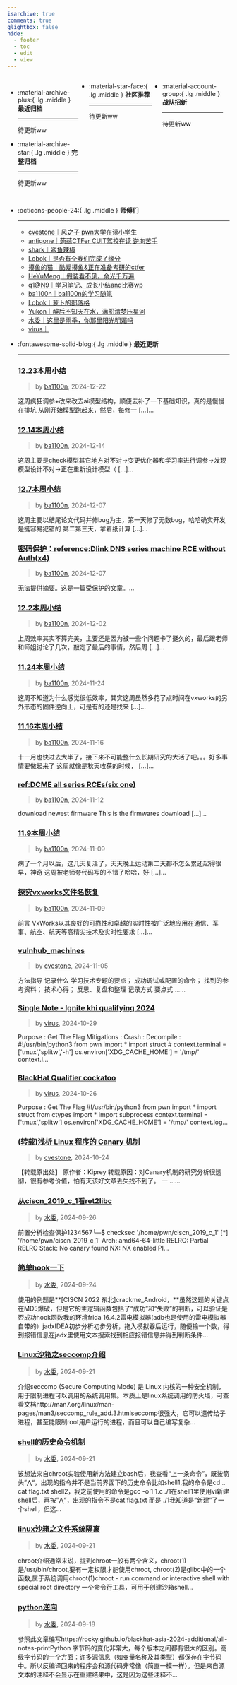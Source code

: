 ```yaml
---
isarchive: true
comments: true
glightbox: false
hide:
  - footer
  - toc
  - edit
  - view
---
```


<div class="grid" style="display: grid;grid-template-columns: 32% 33% 32%;" markdown>

<div class="grid cards" style="display: grid; grid-template-columns: 1fr;" markdown>

-   :material-archive-plus:{ .lg .middle } __最近归档__

    ---

    待更新ww


-   :material-archive-star:{ .lg .middle } __完整归档__

    ---

    待更新ww



</div>

<div class="grid cards" markdown>

-   :material-star-face:{ .lg .middle } __社区推荐__

    ---

    待更新ww


</div>

<div class="grid cards" markdown>

-   :material-account-group:{ .lg .middle } __战队招新__

    ---

    待更新ww


</div>

</div>

<div class="grid cards" markdown>

-   :octicons-people-24:{ .lg .middle } __师傅们__

    ---
    - [cvestone｜风之子 pwn大学在读小学生](https://www.su-cvestone.cn/)
    - [antigone｜蒟蒻CTFer CUIT驾校在读 逆向苦手](https://antigone4224.github.io/)
    - [shark｜鲨鱼辣椒](https://www.shark45.cn/)
    - [Lobok｜是否有个我们完成了缘分](http://dis4.cn/)
    - [摸鱼的猫｜酷爱摸鱼&正在准备考研的ctfer](https://blog.csdn.net/qq_62172019/)
    - [HeYuMeng｜假装看不见，余光千万遍](http://www.heyumeng.online/)
    - [q1@N9｜学习笔记、成长小结and比赛wp](https://qsheep24.wordpress.com)
    - [ba1100n｜ba1100n的学习随笔](http://www.ba1100n.tech)
    - [Lobok｜萝卜的部落格](https://dis4.cn)
    - [Yukon｜醉后不知天在水，满船清梦压星河](https://yukon.icu)
    - [水委｜这里是雨季，你那里阳光明媚吗](https://arch3rn4r.github.io)
    - [virus｜](https://megachar0x01.github.io)

</div>
<div class="grid cards" markdown>

-   :fontawesome-solid-blog:{ .lg .middle } __最近更新__

    ---
    ### [12.23本周小结](http://ba1100n.tech/weekly_diary/12-23%e6%9c%ac%e5%91%a8%e5%b0%8f%e7%bb%93/)  
    >by [ba1100n](http://www.ba1100n.tech), 2024-12-22

    这周疯狂调参+改来改去ai模型结构，顺便去补了一下基础知识，真的是慢慢在排坑 从刚开始模型跑起来，然后，每修一 […]...
    ### [12.14本周小结](http://ba1100n.tech/weekly_diary/12-14%e6%9c%ac%e5%91%a8%e5%b0%8f%e7%bb%93/)  
    >by [ba1100n](http://www.ba1100n.tech), 2024-12-14

    这周主要是check模型其它地方对不对->变更优化器和学习率进行调参->发现模型设计不对->正在重新设计模型（ […]...
    ### [12.7本周小结](http://ba1100n.tech/weekly_diary/12-7%e6%9c%ac%e5%91%a8%e5%b0%8f%e7%bb%93/)  
    >by [ba1100n](http://www.ba1100n.tech), 2024-12-07

    这周主要以结尾论文代码并修bug为主，第一天修了无数bug，哈哈确实开发是挺容易犯错的 第二第三天，拿着纸计算 […]...
    ### [密码保护：reference:Dlink DNS series machine RCE without Auth(x4)](http://ba1100n.tech/%e6%bc%8f%e6%b4%9e%e6%8a%a5%e5%91%8a/referencedlink-dns-series-machine-rce-without-authx4/)  
    >by [ba1100n](http://www.ba1100n.tech), 2024-12-07

    无法提供摘要。这是一篇受保护的文章。...
    ### [12.2本周小结](http://ba1100n.tech/weekly_diary/12-2%e6%9c%ac%e5%91%a8%e5%b0%8f%e7%bb%93/)  
    >by [ba1100n](http://www.ba1100n.tech), 2024-12-02

    上周效率其实不算完美，主要还是因为被一些个问题卡了挺久的，最后跟老师和师姐讨论了几次，敲定了最后的事情，然后周 […]...
    ### [11.24本周小结](http://ba1100n.tech/weekly_diary/11-24%e6%9c%ac%e5%91%a8%e5%b0%8f%e7%bb%93/)  
    >by [ba1100n](http://www.ba1100n.tech), 2024-11-24

    这周不知道为什么感觉很低效率，其实这周虽然多花了点时间在vxworks的另外形态的固件逆向上，可是有的还是找来 […]...
    ### [11.16本周小结](http://ba1100n.tech/weekly_diary/11-16%e6%9c%ac%e5%91%a8%e5%b0%8f%e7%bb%93/)  
    >by [ba1100n](http://www.ba1100n.tech), 2024-11-16

    十一月也快过去大半了，接下来不可能整什么长期研究的大活了吧。。。好多事情要做起来了 这周就像是秋天收获的时候， […]...
    ### [ref:DCME all series RCEs(six one)](http://ba1100n.tech/%e6%bc%8f%e6%b4%9e%e6%8a%a5%e5%91%8a/dcme-all-series-rcessix-one/)  
    >by [ba1100n](http://www.ba1100n.tech), 2024-11-12

    download newest firmware This is the firmwares download […]...
    ### [11.9本周小结](http://ba1100n.tech/weekly_diary/11-9%e6%9c%ac%e5%91%a8%e5%b0%8f%e7%bb%93/)  
    >by [ba1100n](http://www.ba1100n.tech), 2024-11-09

    病了一个月以后，这几天复活了，天天晚上运动第二天都不怎么累还起得很早，神奇 这周被老师夸代码写的不错了哈哈，好 […]...
    ### [探究vxworks文件名恢复](http://ba1100n.tech/iot_security/%e6%8e%a2%e7%a9%b6vxworks%e6%96%87%e4%bb%b6%e5%90%8d%e6%81%a2%e5%a4%8d/)  
    >by [ba1100n](http://www.ba1100n.tech), 2024-11-09

    前言 VxWorks以其良好的可靠性和卓越的实时性被广泛地应用在通信、军事、航空、航天等高精尖技术及实时性要求 […]...
    ### [vulnhub_machines](https://www.su-cvestone.cn/544/)  
    >by [cvestone](https://www.su-cvestone.cn/), 2024-11-05

    方法指导 记录什么 学习技术专题的要点； 成功调试或配置的命令； 找到的参考资料； 技术⼼得； 反思、复盘和整理 记录方式 要点式 ......
    ### [Single Note - Ignite khi qualifying 2024](https://megachar0x01.github.io/posts/Single_Note/)  
    >by [virus](https://megachar0x01.github.io), 2024-10-29

    Purpose : Get The Flag Mitigations : Crash : Decompile : #!/usr/bin/python3 from pwn import * import struct # context.terminal = ['tmux','splitw','-h'] os.environ['XDG_CACHE_HOME'] = '/tmp/' context.l...
    ### [BlackHat Qualifier cockatoo](https://megachar0x01.github.io/posts/cockatoo_BlackHat_2024_Qualifier/)  
    >by [virus](https://megachar0x01.github.io), 2024-10-26

    Purpose : Get The Flag #!/usr/bin/python3 from pwn import * import struct from ctypes import * import subprocess context.terminal = ['tmux','splitw'] os.environ['XDG_CACHE_HOME'] = '/tmp/' context.log...
    ### [(转载)浅析 Linux 程序的 Canary 机制](https://www.su-cvestone.cn/538/)  
    >by [cvestone](https://www.su-cvestone.cn/), 2024-10-24

    【转载原出处】 原作者：Kiprey 转载原因：对Canary机制的研究分析很透彻，很有参考价值，怕有天该好文章丢失找不到了。 一 ......
    ### [从ciscn_2019_c_1看ret2libc](http://arch3rn4r.github.io/2024/09/26/%E4%BB%8Eciscn-2019-c-1%E7%9C%8Bret2libc/)  
    >by [水委](https://arch3rn4r.github.io), 2024-09-26

    前置分析检查保护1234567└─$ checksec '/home/pwn/ciscn_2019_c_1' [*] '/home/pwn/ciscn_2019_c_1'    Arch:     amd64-64-little    RELRO:    Partial RELRO    Stack:    No canary found    NX:       NX enabled    PI...
    ### [简单hook一下](http://arch3rn4r.github.io/2024/09/24/%E7%AE%80%E5%8D%95hook%E4%B8%80%E4%B8%8B/)  
    >by [水委](https://arch3rn4r.github.io), 2024-09-24

    使用的例题是**[CISCN 2022 东北]crackme_Android，**虽然这题的关键点在MD5爆破，但是它的主逻辑函数包括了“成功”和“失败”的判断，可以验证是否成功hook函数我的环境frida 16.4.2雷电模拟器(adb也是使用的雷电模拟器自带的）jadxIDEA初步分析初步分析，拖入模拟器后运行，随便输一个数，得到报错信息在jadx里使用文本搜索找到相应报错信息并得到判断条件...
    ### [Linux沙箱之seccomp介绍](http://arch3rn4r.github.io/2024/09/21/Linux%E6%B2%99%E7%AE%B1%E4%B9%8Bseccomp%E4%BB%8B%E7%BB%8D/)  
    >by [水委](https://arch3rn4r.github.io), 2024-09-21

    介绍seccomp (Secure Computing Mode) 是 Linux 内核的一种安全机制，用于限制进程可以调用的系统调用集。本质上是linux系统调用的防火墙，可查看文档http://man7.org/linux/man-pages/man3/seccomp_rule_add.3.htmlseccomp很强大，它可以遗传给子进程，甚至能限制root用户运行的进程，而且可以自己编写复杂...
    ### [shell的历史命令机制](http://arch3rn4r.github.io/2024/09/21/shell%E7%9A%84%E5%8E%86%E5%8F%B2%E5%91%BD%E4%BB%A4%E6%9C%BA%E5%88%B6/)  
    >by [水委](https://arch3rn4r.github.io), 2024-09-21

    该想法来自chroot实验使用新方法建立bash后，我查看“上一条命令”，既按箭头”⋀“，出现的指令并不是当前界面下的历史命令比如shell1,我的命令是cd .. cat flag.txt shell2，我之前使用的命令是gcc -o 1 1.c ./1在shell1里使用vi新建shell后，再按”⋀“，出现的指令不是cat flag.txt 而是 ./1我知道是“新建”了一个shell，但这...
    ### [linux沙箱之文件系统隔离](http://arch3rn4r.github.io/2024/09/21/linux%E6%B2%99%E7%AE%B1%E4%B9%8B%E6%96%87%E4%BB%B6%E7%B3%BB%E7%BB%9F%E9%9A%94%E7%A6%BB/)  
    >by [水委](https://arch3rn4r.github.io), 2024-09-21

    chroot介绍通常来说，提到chroot一般有两个含义，chroot(1)是/usr/bin/chroot,要有一定权限才能使用chroot, chroot(2)是glibc中的一个函数,属于系统调用chroot(1)chroot - run command or interactive shell with special root directory 一个命令行工具，可用于创建沙箱shell...
    ### [python逆向](http://arch3rn4r.github.io/2024/09/18/python%E9%80%86%E5%90%91/)  
    >by [水委](https://arch3rn4r.github.io), 2024-09-18

    参照此文章编写https://rocky.github.io/blackhat-asia-2024-additional/all-notes-printPython 字节码的变化非常大，每个版本之间都有很大的区别。高级字节码的一个方面：许多源信息（如变量名称及其类型）都保存在字节码中。所以反编译回来的程序会和源代码非常像（简直一模一样）。但是来自源文本的注释不会显示在重建结果中，这是因为这些注释不...

</div>
